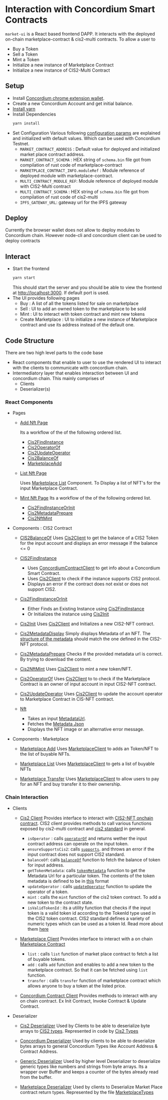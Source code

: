 # Interaction with Concordium Smart Contracts

`market-ui` is a React based frontend DAPP. It interacts with the deployed on-chain marketplace-contract & cis2-multi contracts. To allow a user to

- Buy a Token
- Sell a Token
- Mint a Token
- Initialize a new instance of Marketplace Contract
- Initialize a new instance of CIS2-Multi Contract

## Setup

- Install [Concordium chrome extension wallet](https://github.com/Concordium/concordium-browser-wallet/tree/main/packages/browser-wallet).
- Create a new Concordium Account and get initial balance.
- [Install yarn](https://classic.yarnpkg.com/lang/en/docs/install/#debian-stable)
- Install Dependencies
  ```bash
  yarn install
  ```
- Set Configuration
  Various following [configuration params](./src/Constants.ts) are explained and initialized with default values. Which can be used with Concordium Testnet.
  - `MARKET_CONTRACT_ADDRESS` : Default value for deployed and initialized market place contract address.
  - `MARKET_CONTRACT_SCHEMA` : HEX string of `schema.bin` file got from compilation of rust code of marketplace-contract
  - `MARKETPLACE_CONTRACT_INFO.moduleRef` : Module reference of deployed module with marketplace-contract.
  - `MULTI_CONTRACT_MODULE_REF`: Module reference of deployed module with CIS2-Multi contract
  - `MULTI_CONTRACT_SCHEMA` : HEX string of `schema.bin` file got from compilation of rust code of cis2-multi
  - `IPFS_GATEWAY_URL`: gateway url for the IPFS gateway

## Deploy

Currently the browser wallet does not allow to deploy modules to Concordium chain. However node-cli and concordium client can be used to deploy contracts

## Interact

- Start the frontend
  ```bash
  yarn start
  ```
  This should start the server and you should be able to view the frontend at [http://localhost:3000](http://localhost:3000). If default port is used.
- The UI provides following pages
  - Buy : A list of all the tokens listed for sale on marketplace
  - Sell : UI to add an owned token to the marketplace to be sold
  - Mint : UI to interact with token contract and mint new tokens
  - Create Marketplace : UI to initialize a new instance of Marketplace contract and use its address instead of the default one.

## Code Structure

There are two high level parts to the code base

- React components that enable to user to use the rendered UI to interact with the clients to communicate with concordium chain.
- Intermediatory layer that enables interaction between UI and concordium chain. This mainly comprises of
  - Clients
  - Deserializer(s)

### React Components

- Pages

  - [Add Nft Page](./src/pages/AddNftPage.tsx)

    Its a workflow of the of the following ordered list.

    - [Cis2FindInstance](#cis2findinstance)
    - [Cis2OperatorOf](#cis2operatorof)
    - [Cis2UpdateOperator](#cis2updateoperator)
    - [Cis2BalanceOf](#cis2balanceof)
    - [MarketplaceAdd](#marketplaceadd)

  - [List Nft Page](./src/pages/ListNftPage.tsx)

    Uses [Marketplace List](#marketplacelist) Component. To Display a list of NFT's for the input Marketplace Contract.

  - [Mint Nft Page](./src/pages/MintNftPage.tsx)
    Its a workflow of the of the following ordered list.
    - [Cis2FindInstanceOrInit](#cis2findinstanceorinit)
    - [Cis2MetadataPrepare](#cis2metadataprepare)
    - [Cis2NftMint](#cis2nftmint)

- Components : CIS2 Contract

  - [CIS2BalanceOf](./src/components/Cis2BalanceOf.tsx)
    Uses [Cis2Client](#cis2client) to get the balance of a CIS2 Token for the input account and displays an error message if the balance <= 0

  - [CIS2FindInstance](./src/components/Cis2FindInstance.tsx)

    - Uses [ConcordiumContractClient](#concordiumcontractclient) to get info about a Concordium Smart Contract.
    - Uses [Cis2Client](#cis2client) to check if the instance supports CIS2 protocol.
    - Displays an error if the contract does not exist or does not support CIS2.

  - [Cis2FindInstanceOrInit](./src/components/Cis2FindInstanceOrInit.tsx)

    - Either Finds an Existing Instance using [Cis2FindInstance](#cis2findinstance)
    - Or Initializes the instance using [Cis2Init](#cis2init)

  - [Cis2Init](./src/components/Cis2Init.tsx)
    Uses [Cis2Client](#cis2client) and Initializes a new CIS2-NFT contract.

  - [Cis2MetadataDisplay](./src/components/Cis2MetadataDisplay.tsx)
    Simply displays Metadata of an NFT. The [structure of the metadata](https://proposals.concordium.software/CIS/cis-2.html#token-metadata-json) should match the one defined in the CIS2-NFT protocol.

  - [Cis2MetadataPrepare](./src/components/Cis2MetadataPrepare.tsx)
    Checks if the provided metadata url is correct. By trying to download the content.

  - [Cis2NftMint](./src/components/Cis2NftMint.tsx)
    Uses [Cis2Client](#cis2client) to mint a new token/NFT.

  - [Cis2OperatorOf](./src/components/Cis2OperatorOf.tsx)
    Uses [Cis2Client](#cis2client) to to check if the Marketplace Contract is an owner of input account in input CIS2-NFT contract.

  - [Cis2UpdateOperator](./src/components/Cis2UpdateOperator.tsx)
    Uses [Cis2Client](#cis2client) to update the account operator to Marketplace Contract in CIS-NFT contract.

  - [Nft](./src/components/Nft.tsx)
    - Takes an input [MetadataUrl](https://proposals.concordium.software/CIS/cis-2.html#metadataurl).
    - Fetches the [Metadata Json](https://proposals.concordium.software/CIS/cis-2.html#token-metadata-json)
    - Displays the NFT image or an alternative error message.

- Components : Marketplace

  - [Marketplace Add](./src/components/MarketplaceAdd.tsx)
    Uses [MarketplaceClient](#marketplaceclient) to adds an Token/NFT to the list of buyable NFTs.

  - [Marketplace List](./src/components/MarketplaceList.tsx)
    Uses [MarketplaceClient](#marketplaceclient) to gets a list of buyable NFTs

  - [Marketplace Transfer](./src/components/MarketplaceTransfer.tsx)
    Uses [MarketplaceClient](#marketplaceclient) to allow users to pay for an NFT and buy transfer it to their ownership.

### Chain Interaction

- Clients

  - [Cis2 Client](./src/models/Cis2Client.ts)
    Provides interface to interact with [CIS2-NFT onchain contract](https://proposals.concordium.software/CIS/cis-2.html).
    CIS2 client provides methods to call various functions exposed by cis2-multi contract and [cis2 standard](https://proposals.concordium.software/CIS/cis-2.html) in general.
      - `isOperator` : calls [`operatorOf`](https://proposals.concordium.software/CIS/cis-2.html#operatorof) and returns wether the input contract address can operate on the input token.
      - `ensureSupportsCis2`: calls [`supports`](https://proposals.concordium.software/CIS/cis-0.html#supports). and throws an error if the input contract does not support CIS2 standard.
      - `balanceOf`: calls [`balanceOf`](https://proposals.concordium.software/CIS/cis-2.html#balanceof) function to fetch the balance of token for input address.
      - `getTokenMetadata`: calls [`tokenMetadata`](https://proposals.concordium.software/CIS/cis-2.html#tokenmetadata) function to get the Metadata Url for a particular token. The contents of the token metadata is defined to be in [this](https://proposals.concordium.software/CIS/cis-2.html#example-token-metadata-fungible) format
      - `updateOperator` : calls [`updateOperator`](https://proposals.concordium.software/CIS/cis-2.html#updateoperator) function to update the operator of a token.
      - `mint` : calls the `mint` function of the cis2 token contract. To add a new token to the contract state.
      - `isValidTokenId` : its a utility function that checks if the input token is a valid token id according to the TokenId type used in the CIS2 token contract. CIS2 standard defines a variety of numeric types which can be used as a token Id. Read more about them [here](https://proposals.concordium.software/CIS/cis-2.html#tokenid)

  - [Marketplace Client](./src/models/Cis2Client.ts)
    Provides interface to interact with a on chain [Marketplace Contract](../marketplace-contract/)
    - `list` : calls `list` function of market place contract to fetch a list of buyable tokens.
    - `add` :  calls `add` function and enables to add a new token to the marketplace contract. So that it can be fetched using `list` function. 
    - `transfer` : calls `transfer` function of marketplace contract which allows anyone to buy a token at the listed price.

  - [Concordium Contract Client](./src/models/ConcordiumContractClient.ts)
    Provides methods to interact with any on chain contract. Ex Init Contract, Invoke Contract & Update Contract.

- Deserializer

  - [Cis2 Deserializer](./src/models/Cis2Deserializer.ts)
    Used by Clients to be able to deserialize byte arrays to [CIS2 types](https://proposals.concordium.software/CIS/cis-2.html#general-types-and-serialization). Represented in code by [Cis2 Types](./src/models/Cis2Types.ts)

  - [Concordium Deserializer](./src/models/ConcordiumDeserializer.ts)
    Used by clients to be able to deserialize bytes arrays to general Concordium Types like Account Address & Contract Address.

  - [Generic Deserializer](./src/models/GenericDeserializer.ts)
    Used by higher level Deserializer to deserialize generic types like numbers and strings from byte arrays. Its a wrapper over Buffer and keeps a counter of the bytes already read from the buffer.

  - [Marketplace Deserializer](./src/models/MarketplaceDeserializer.ts)
    Used by clients to Deserialize Market Place contract return types. Represented by the file [MarketplaceTypes](./src/models/MarketplaceTypes.ts)
